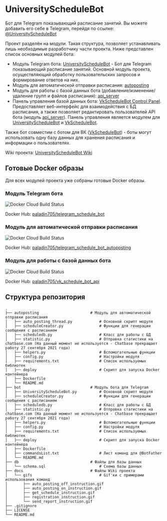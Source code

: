 UniversityScheduleBot
=========================
Бот для Telegram показывающий расписание занятий. Вы можете добавить его себе в Telegram, перейдя по ссылке: [@UniversityScheduleBot](http://telegram.me/UniversityScheduleBot)

Проект разделён на модули. Такая структура, позволяет устанавливать лишь необходимые разработчику части проекта. Ниже представлен список основных модулей бота:
* Модуль Telegram бота: [UniversityScheduleBot](./bot) - Бот для Telegram показывающий расписание занятий. Основной модуль проекта, осуществляющий обработку пользовательских запросов и формирование ответов на них.  
* Модуль для автоматической отправки расписания: [autoposting](./autoposting)
* Модуль для работы с базой данных бота (добавление/изменение/удаление групп и файлов расписания): [api_server](https://github.com/paladin-705/VkScheduleBot/tree/main/api_server)
* Панель управления базой данных бота: [VkScheduleBot Control Panel](https://github.com/paladin-705/VkScheduleBotDB_ControlPanel). Предоставляет веб-интерфейс для взаимодействия с БД расписания, а также позволяет редактировать пользователей API бота (модуль [api_server](https://github.com/paladin-705/VkScheduleBot/tree/main/api_server)). Панель управления является модулем для [UniversityScheduleBot](./bot) и [VkScheduleBot](https://github.com/paladin-705/VkScheduleBot).

Также бот совместим с ботом для ВК ([VkScheduleBot](https://github.com/paladin-705/VkScheduleBot)) - боты могут использовать одну базу данных для хранения расписания и информации о пользователях.

Wiki проекта: [UniversityScheduleBot Wiki](https://github.com/paladin-705/UniversityScheduleBot/wiki)

Готовые Docker образы
------------
Для всех модулей проекта уже собраны готовые Docker образы. 


### Модуль Telegram бота
![Docker Cloud Build Status](https://img.shields.io/docker/cloud/build/paladin705/telegram_schedule_bot)

Docker Hub: [paladin705/telegram_schedule_bot](https://hub.docker.com/r/paladin705/telegram_schedule_bot)

### Модуль для автоматической отправки расписания
![Docker Cloud Build Status](https://img.shields.io/docker/cloud/build/paladin705/telegram_schedule_bot_autoposting)

Docker Hub: [paladin705/telegram_schedule_bot_autoposting](https://hub.docker.com/r/paladin705/telegram_schedule_bot_autoposting)

### Модуль для работы с базой данных бота
![Docker Cloud Build Status](https://img.shields.io/docker/cloud/build/paladin705/vk_schedule_bot_api)

Docker Hub: [paladin705/vk_schedule_bot_api](https://hub.docker.com/r/paladin705/vk_schedule_bot_api)

Структура репозитория
------------
    .
    ├── autoposting                       # Модуль для автоматической отправки расписания
    │   ├── auto_posting_thread.py            # Основной скрипт модуля
    │   ├── scheduleCreator.py                # Функции для генерации сообщения с расписанием
    │   ├── scheduledb.py                     # Класс для работы с БД
    │   ├── statistic.py                      # Отправка статистики на chatbase.com (На данный момент не используется - Chatbase прекращает работу 27 сентября 2021 года)
    │   ├── helpers.py                        # Вспомогательные функции
    │   ├── config.py                         # Настройки модуля 
    │   ├── requirements.txt                  # Список используемых библиотек
    │   ├── deploy                            # Скрипт для запуска Docker контейнера 
    │   ├── Dockerfile
    │   └── README.md
    ├── bot                               # Модуль бота для Telegram
    │   ├── UniversityScheduleBot.py          # Основной скрипт модуля
    │   ├── scheduleCreator.py                # Функции для генерации сообщения с расписанием
    │   ├── scheduledb.py                     # Класс для работы с БД
    │   ├── statistic.py                      # Отправка статистики на chatbase.com (На данный момент не используется - Chatbase прекращает работу 27 сентября 2021 года)
    │   ├── helpers.py                        # Вспомогательные функции
    │   ├── config.py                         # Настройки модуля 
    │   ├── requirements.txt                  # Список используемых библиотек
    │   ├── deploy                            # Скрипт для запуска Docker контейнера 
    │   ├── Dockerfile
    │   ├── commandsList.txt                  # Лист команд для @BotFather
    │   └── README.md
    ├── db                                # Файлы для базы данных
    │   └── schema.sql                        # Схема базы данных
    ├── docs                              # Файлы Wiki проекта
    │   └── gifs                              # Gif'ки с примерами использования команд
    │       ├── auto_posting_off_instruction.gif
    │       ├── auto_posting_on_instruction.gif
    │       ├── get_schedule_instruction.gif
    │       ├── registration_instruction.gif
    │       └── send_report_instruction.gif
    ├── .gitignore  
    ├── LICENSE
    └── README.md
